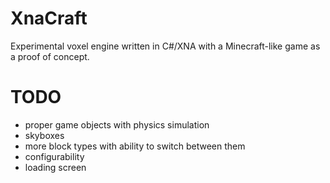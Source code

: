 XnaCraft
========

Experimental voxel engine written in C#/XNA with a Minecraft-like game as a proof of concept.

TODO
====
 - proper game objects with physics simulation
 - skyboxes
 - more block types with ability to switch between them
 - configurability
 - loading screen
